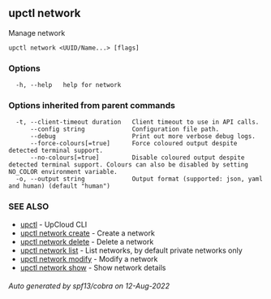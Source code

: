## upctl network

Manage network

```
upctl network <UUID/Name...> [flags]
```

### Options

```
  -h, --help   help for network
```

### Options inherited from parent commands

```
  -t, --client-timeout duration   Client timeout to use in API calls.
      --config string             Configuration file path.
      --debug                     Print out more verbose debug logs.
      --force-colours[=true]      Force coloured output despite detected terminal support.
      --no-colours[=true]         Disable coloured output despite detected terminal support. Colours can also be disabled by setting NO_COLOR environment variable.
  -o, --output string             Output format (supported: json, yaml and human) (default "human")
```

### SEE ALSO

* [upctl](upctl.md)	 - UpCloud CLI
* [upctl network create](upctl_network_create.md)	 - Create a network
* [upctl network delete](upctl_network_delete.md)	 - Delete a network
* [upctl network list](upctl_network_list.md)	 - List networks, by default private networks only
* [upctl network modify](upctl_network_modify.md)	 - Modify a network
* [upctl network show](upctl_network_show.md)	 - Show network details

###### Auto generated by spf13/cobra on 12-Aug-2022
